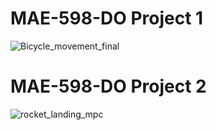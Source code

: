# MAE-598-DO Project 1
![Bicycle_movement_final](https://github.com/tnibi/MAE-598-DO/assets/113795046/d59ac42d-04a0-4ca4-b2a8-897f2f5b4b1f)

# MAE-598-DO Project 2
![rocket_landing_mpc](https://github.com/tnibi/MAE-598-DO/assets/113795046/be1b668b-4cc2-43f3-aa11-b98454737aa9)

